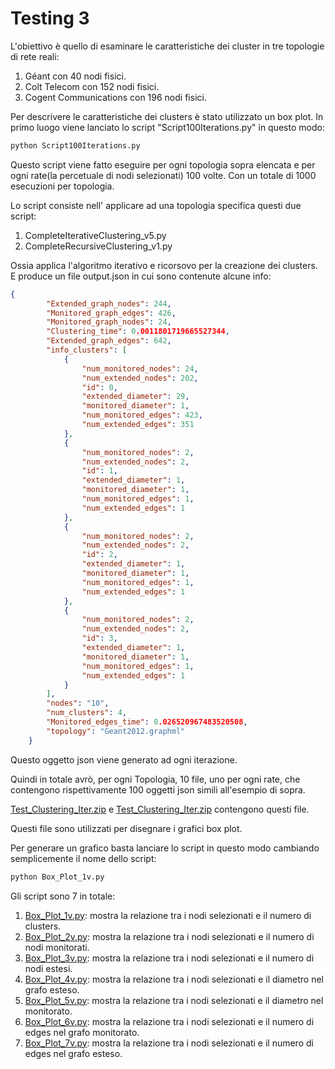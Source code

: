# Testing 3

L'obiettivo è quello di esaminare le caratteristiche dei cluster in tre topologie di rete reali:
1. Géant con 40 nodi fisici.
1. Colt Telecom con 152 nodi fisici. 
1. Cogent Communications con 196 nodi fisici. 

Per descrivere le caratteristiche dei clusters è stato utilizzato un box plot. 
In primo luogo viene lanciato lo script "Script100Iterations.py" in questo modo:
~~~bash
python Script100Iterations.py
~~~
Questo script viene fatto eseguire per ogni topologia sopra elencata e per ogni rate(la percetuale di nodi selezionati) 100 volte.
Con un totale di 1000 esecuzioni per topologia.

Lo script consiste nell' applicare ad una topologia specifica questi due script:
1. CompleteIterativeClustering_v5.py
1. CompleteRecursiveClustering_v1.py

Ossia applica l'algoritmo iterativo e ricorsovo per la creazione dei clusters.
E produce un file output.json in cui sono contenute alcune info:
~~~json
{
        "Extended_graph_nodes": 244, 
        "Monitored_graph_edges": 426, 
        "Monitored_graph_nodes": 24, 
        "Clustering_time": 0.0011801719665527344, 
        "Extended_graph_edges": 642, 
        "info_clusters": [
            {
                "num_monitored_nodes": 24, 
                "num_extended_nodes": 202, 
                "id": 0, 
                "extended_diameter": 29, 
                "monitored_diameter": 1, 
                "num_monitored_edges": 423, 
                "num_extended_edges": 351
            }, 
            {
                "num_monitored_nodes": 2, 
                "num_extended_nodes": 2, 
                "id": 1, 
                "extended_diameter": 1, 
                "monitored_diameter": 1, 
                "num_monitored_edges": 1, 
                "num_extended_edges": 1
            }, 
            {
                "num_monitored_nodes": 2, 
                "num_extended_nodes": 2, 
                "id": 2, 
                "extended_diameter": 1, 
                "monitored_diameter": 1, 
                "num_monitored_edges": 1, 
                "num_extended_edges": 1
            }, 
            {
                "num_monitored_nodes": 2, 
                "num_extended_nodes": 2, 
                "id": 3, 
                "extended_diameter": 1, 
                "monitored_diameter": 1, 
                "num_monitored_edges": 1, 
                "num_extended_edges": 1
            }
        ], 
        "nodes": "10", 
        "num_clusters": 4, 
        "Monitored_edges_time": 0.026520967483520508, 
        "topology": "Geant2012.graphml"
    }
~~~
Questo oggetto json viene generato ad ogni iterazione. 

Quindi in totale avrò, per ogni Topologia, 10 file, uno per ogni rate, che contengono rispettivamente 100 oggetti json simili all'esempio di sopra.

[Test_Clustering_Iter.zip](https://github.com/netgroup-polito/passive-monitoring-technique/blob/master/Testing3/Test_Clustering_Iter.zip) e 
[Test_Clustering_Iter.zip](https://github.com/netgroup-polito/passive-monitoring-technique/blob/master/Testing3/Test_Clustering_Iter.zip) contengono questi file.

Questi file sono utilizzati per disegnare i grafici box plot.

Per generare un grafico basta lanciare lo script in questo modo cambiando semplicemente il nome dello script:
~~~bash
python Box_Plot_1v.py
~~~
Gli script sono 7 in totale:
1. [Box_Plot_1v.py](https://github.com/netgroup-polito/passive-monitoring-technique/blob/master/Testing3/Box_Plot_1v.py): mostra la relazione tra i nodi selezionati e il numero di clusters. 
1. [Box_Plot_2v.py](https://github.com/netgroup-polito/passive-monitoring-technique/blob/master/Testing3/Box_Plot_2v.py): mostra la relazione tra i nodi selezionati e il numero di nodi monitorati.
1. [Box_Plot_3v.py](https://github.com/netgroup-polito/passive-monitoring-technique/blob/master/Testing3/Box_Plot_3v.py): mostra la relazione tra i nodi selezionati e il numero di nodi estesi. 
1. [Box_Plot_4v.py](https://github.com/netgroup-polito/passive-monitoring-technique/blob/master/Testing3/Box_Plot_4v.py): mostra la relazione tra i nodi selezionati e il diametro nel grafo esteso.  
1. [Box_Plot_5v.py](https://github.com/netgroup-polito/passive-monitoring-technique/blob/master/Testing3/Box_Plot_5v.py): mostra la relazione tra i nodi selezionati e il diametro nel monitorato.  
1. [Box_Plot_6v.py](https://github.com/netgroup-polito/passive-monitoring-technique/blob/master/Testing3/Box_Plot_6v.py): mostra la relazione tra i nodi selezionati e il numero di edges nel grafo monitorato.   
1. [Box_Plot_7v.py](https://github.com/netgroup-polito/passive-monitoring-technique/blob/master/Testing3/Box_Plot_7v.py): mostra la relazione tra i nodi selezionati e il numero di edges nel grafo esteso.   

